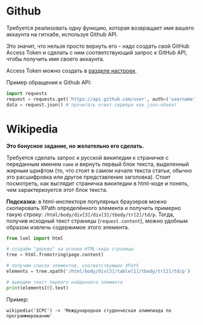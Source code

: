 # Github

Требуется реализовать одну функцию, которая возвращает имя вашего аккаунта
на гитхабе, используя Github API.

Это значит, что нельзя просто вернуть его - надо создать свой
GitHub Access Token и сделать с ним соответствующий запрос к GitHub API,
чтобы получить имя своего аккаунта.

Access Token можно создать в [разделе настроек](https://github.com/settings/tokens).

Пример обращения к Github API:
```python
import requests
request = requests.get('https://api.github.com/user', auth=('username', 'access_key'))
data = request.json() # прочитать ответ сервера как json-объект
```

# Wikipedia
**Это бонусное задание, но желательно его сделать.**

Требуется сделать запрос к русской википедии к страничке с
переданным именем `name` и вернуть первый блок текста,
выделенный жирным шрифтом (то, что стоит в самом начале текста статьи,
обычно это расшифровка или другое представление заголовка).
Стоит посмотреть, как выглядит страничка википедии в html-коде и понять,
чем характеризуется этот блок текста.

**Подсказка:** в html-инспекторе популярных браузеров можно скопировать
XPath определённого элемента и получить примерно такую строку:
`/html/body/div[3]/div[3]/tbody/tr[2]/td/p`.
Тогда, получив исходный текст страницы (`request.content`), можно
удобным образом извлечь содержимое этого элемента.

```python
from lxml import html

# создаём "дерево" на основе HTML-кода страницы
tree = html.fromstring(page.content) 

# получим список элементов, соответствующих XPath
elements = tree.xpath('/html/body/div[3]/table[1]/tbody/tr[2]/td/p')

# выведем текст первого найденного элемента
print(elements[0].text)
```

Пример:
```
wikipedia('ICPC') -> 'Международная студенческая олимпиада по программированию' 
```
